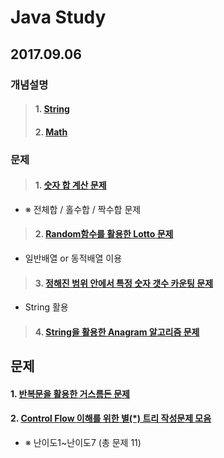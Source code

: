 # Java Study

## 2017.09.06

### 개념설명
> #### 1.  [String](https://github.com/Lee-KyungSeok/String)
> #### 2.  [Math](https://github.com/Lee-KyungSeok/Math)

### 문제
>#### 1. [숫자 합 계산 문제](https://github.com/Lee-KyungSeok/SumExample)
 - ※ 전체합 / 홀수합 / 짝수합 문제

>#### 2. [Random함수를 활용한 Lotto 문제](https://github.com/Lee-KyungSeok/LottoExample)
 - 일반배열 or 동적배열 이용

>#### 3. [정해진 범위 안에서 특정 숫자 갯수 카운팅 문제](https://github.com/Lee-KyungSeok/CountNumber)
 - String 활용

>#### 4. [String을 활용한 Anagram 알고리즘 문제](https://github.com/Lee-KyungSeok/AnagramAlgorithm)

## 문제
#### 1. [반복문을 활용한 거스름돈 문제](https://github.com/Lee-KyungSeok/ChangeMoney)

#### 2. [Control Flow 이해를 위한 별(\*) 트리 작성문제 모음](https://github.com/Lee-KyungSeok/ControlFlowExample)
 - ※ 난이도1~난이도7 (총 문제 11)
